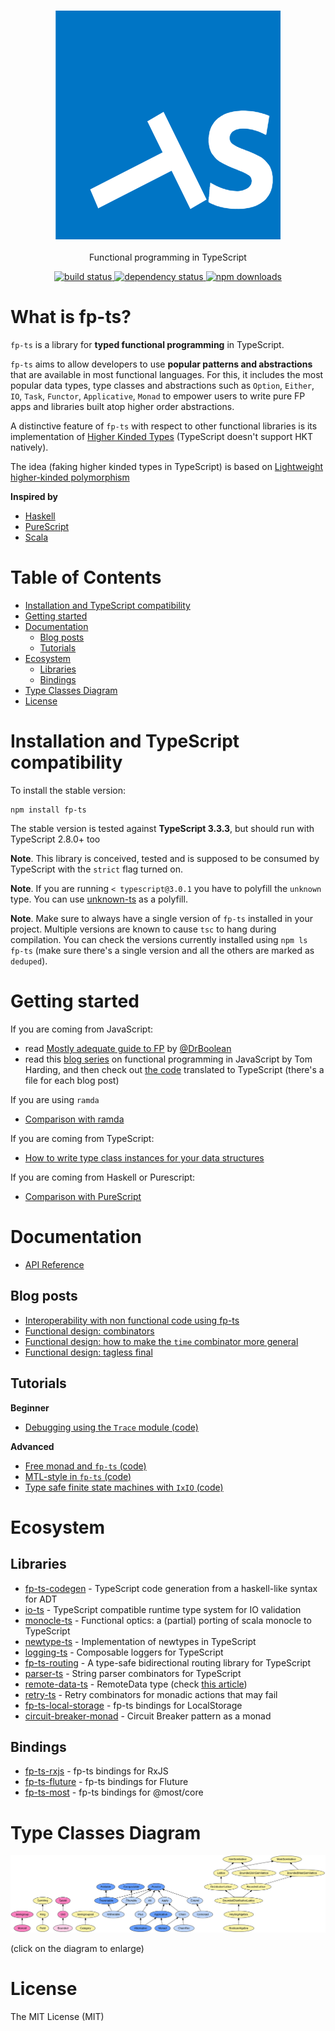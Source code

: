 <h3 align="center">
  <a href="https://gcanti.github.io/fp-ts/">
    <img src="fp-ts-logo.png">
  </a>
</h3>

<p align="center">
Functional programming in TypeScript
</p>

<p align="center">
  <a href="https://travis-ci.org/gcanti/fp-ts">
    <img src="https://img.shields.io/travis/gcanti/fp-ts/master.svg?style=flat-square" alt="build status" height="20">
  </a>
  <a href="https://david-dm.org/gcanti/fp-ts">
    <img src="https://img.shields.io/david/gcanti/fp-ts.svg?style=flat-square" alt="dependency status" height="20">
  </a>
  <a href="https://www.npmjs.com/package/fp-ts">
    <img src="https://img.shields.io/npm/dm/fp-ts.svg" alt="npm downloads" height="20">
  </a>
</p>

# What is fp-ts?

`fp-ts` is a library for **typed functional programming** in TypeScript.

`fp-ts` aims to allow developers to use **popular patterns and abstractions** that are available in most functional languages. For this, it includes the most popular data types, type classes and abstractions such as `Option`, `Either`, `IO`, `Task`, `Functor`, `Applicative`, `Monad` to empower users to write pure FP apps and libraries built atop higher order abstractions.

A distinctive feature of `fp-ts` with respect to other functional libraries is its implementation of [Higher Kinded Types](<https://en.wikipedia.org/wiki/Kind_(type_theory)>) (TypeScript doesn't support HKT natively).

The idea (faking higher kinded types in TypeScript) is based on [Lightweight higher-kinded polymorphism](https://www.cl.cam.ac.uk/~jdy22/papers/lightweight-higher-kinded-polymorphism.pdf)

**Inspired by**

- [Haskell](https://haskell-lang.org)
- [PureScript](http://www.purescript.org)
- [Scala](https://www.scala-lang.org/)

# Table of Contents

<!-- START doctoc generated TOC please keep comment here to allow auto update -->
<!-- DON'T EDIT THIS SECTION, INSTEAD RE-RUN doctoc TO UPDATE -->

- [Installation and TypeScript compatibility](#installation-and-typescript-compatibility)
- [Getting started](#getting-started)
- [Documentation](#documentation)
  - [Blog posts](#blog-posts)
  - [Tutorials](#tutorials)
- [Ecosystem](#ecosystem)
  - [Libraries](#libraries)
  - [Bindings](#bindings)
- [Type Classes Diagram](#type-classes-diagram)
- [License](#license)

<!-- END doctoc generated TOC please keep comment here to allow auto update -->

# Installation and TypeScript compatibility

To install the stable version:

```
npm install fp-ts
```

The stable version is tested against **TypeScript 3.3.3**, but should run with TypeScript 2.8.0+ too

**Note**. This library is conceived, tested and is supposed to be consumed by TypeScript with the `strict` flag turned on.

**Note**. If you are running `< typescript@3.0.1` you have to polyfill the `unknown` type. You can use [unknown-ts](https://github.com/gcanti/unknown-ts) as a polyfill.

**Note**. Make sure to always have a single version of `fp-ts` installed in your project. Multiple versions are known to cause `tsc` to hang during compilation. You can check the versions currently installed using `npm ls fp-ts` (make sure there's a single version and all the others are marked as `deduped`).

# Getting started

If you are coming from JavaScript:

- read [Mostly adequate guide to FP](https://github.com/MostlyAdequate/mostly-adequate-guide) by [@DrBoolean](https://github.com/DrBoolean)
- read this [blog series](http://www.tomharding.me/2017/03/03/fantas-eel-and-specification) on functional programming in JavaScript by Tom Harding, and then check out [the code](fantas-eel-and-specification) translated to TypeScript (there's a file for each blog post)

If you are using `ramda`

- [Comparison with ramda](https://github.com/gcanti/fp-ts/blob/master/ramda.md)

If you are coming from TypeScript:

- [How to write type class instances for your data structures](https://github.com/gcanti/fp-ts/blob/master/HKT.md)

If you are coming from Haskell or Purescript:

- [Comparison with PureScript](https://github.com/gcanti/fp-ts/blob/master/fp-ts-for-purescripters.md)

# Documentation

- [API Reference](https://github.com/gcanti/fp-ts/docs/index.md)

## Blog posts

- [Interoperability with non functional code using fp-ts](https://dev.to/gcanti/interoperability-with-non-functional-code-using-fp-ts-432e)
- [Functional design: combinators](https://dev.to/gcanti/functional-design-combinators-14pn)
- [Functional design: how to make the `time` combinator more general](https://dev.to/gcanti/functional-design-how-to-make-the-time-combinator-more-general-3fge)
- [Functional design: tagless final](https://dev.to/gcanti/functional-design-tagless-final-332k)

## Tutorials

**Beginner**

- [Debugging using the `Trace` module (code)](https://github.com/gcanti/fp-ts/blob/master/tutorials/debugging-with-Trace.ts)

**Advanced**

- [Free monad and `fp-ts` (code)](https://github.com/gcanti/fp-ts/blob/master/tutorials/Free.ts)
- [MTL-style in `fp-ts` (code)](https://github.com/gcanti/fp-ts/blob/master/examples/mtl.ts)
- [Type safe finite state machines with `IxIO` (code)](https://github.com/gcanti/fp-ts/blob/master/examples/ixIO.ts)

# Ecosystem

## Libraries

- [fp-ts-codegen](https://github.com/gcanti/fp-ts-codegen) - TypeScript code generation from a haskell-like syntax for ADT
- [io-ts](https://github.com/gcanti/io-ts) - TypeScript compatible runtime type system for IO validation
- [monocle-ts](https://github.com/gcanti/monocle-ts) - Functional optics: a (partial) porting of scala monocle to
  TypeScript
- [newtype-ts](https://github.com/gcanti/newtype-ts) - Implementation of newtypes in TypeScript
- [logging-ts](https://github.com/gcanti/logging-ts) - Composable loggers for TypeScript
- [fp-ts-routing](https://github.com/gcanti/fp-ts-routing) - A type-safe bidirectional routing library for TypeScript
- [parser-ts](https://github.com/gcanti/parser-ts) - String parser combinators for TypeScript
- [remote-data-ts](https://github.com/devex-web-frontend/remote-data-ts) - RemoteData type (check [this article](https://medium.com/@gcanti/slaying-a-ui-antipattern-with-flow-5eed0cfb627b))
- [retry-ts](https://github.com/gcanti/retry-ts) - Retry combinators for monadic actions that may fail
- [fp-ts-local-storage](https://github.com/gcanti/fp-ts-local-storage) - fp-ts bindings for LocalStorage
- [circuit-breaker-monad](https://github.com/YBogomolov/circuit-breaker-monad) - Circuit Breaker pattern as a monad

## Bindings

- [fp-ts-rxjs](https://github.com/gcanti/fp-ts-rxjs) - fp-ts bindings for RxJS
- [fp-ts-fluture](https://github.com/gcanti/fp-ts-fluture) - fp-ts bindings for Fluture
- [fp-ts-most](https://github.com/joshburgess/fp-ts-most) - fp-ts bindings for @most/core

# Type Classes Diagram

<a href="https://github.com/gcanti/fp-ts/blob/master/type-classes.svg">
  <img src="https://github.com/gcanti/fp-ts/blob/master/type-classes.svg">
</a>

(click on the diagram to enlarge)

# License

The MIT License (MIT)
